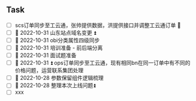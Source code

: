 ## Task
- [ ] scs订单同步至工云通，张帅提供数据，洪提供接口并调整工云通订单 🔼
- [ ] 📅 2022-10-31 山东站点域名变更 ⏫ 
- [ ] 📅 2022-10-31 obi分类属性四级同步
- [ ] 📅 2022-10-31 培训准备 - 前后端分离
- [ ] 📅 2022-10-31 面试题准备 
- [ ] 📅 2022-10-31 ⏫  ops订单同步至工云通，现有相同bn在同一订单中有不同的价格问题，运营联系集团处理
- [ ] 📅 2022-10-28 参数保留组件逻辑梳理
- [ ] 📅 2022-10-28 整理本次上线问题⏫ 
- [ ] xxx 